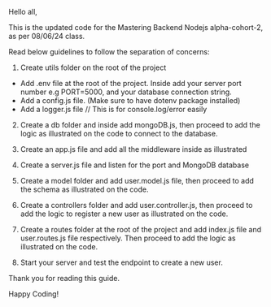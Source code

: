 Hello all,

This is the updated code for the Mastering Backend Nodejs alpha-cohort-2, as per 08/06/24 class.

Read below guidelines to follow the separation of concerns:

1. Create utils folder on the root of the project
- Add .env file at the root of the project. Inside add your server port number e.g PORT=5000, and your database connection string.
- Add a config.js file. (Make sure to have dotenv package installed)
- Add a logger.js file // This is for console.log/error easily

2. Create a db folder and inside add mongoDB.js, then proceed to add the logic as illustrated on the code to connect to the database.

3. Create an app.js file and add all the middleware inside as illustrated

4. Create a server.js file and listen for the port and MongoDB database

5. Create a model folder and add user.model.js file, then proceed to add the schema as illustrated on the code.

6. Create a controllers folder and add user.controller.js, then proceed to add the logic to register a new user as illustrated on the code.

7. Create a routes folder at the root of the project and add index.js file and user.routes.js file respectively. Then proceed to add the logic as illustrated on the code.

8. Start your server and test the endpoint to create a new user.

Thank you for reading this guide.

Happy Coding!
